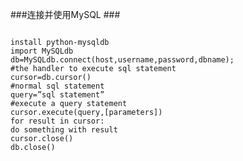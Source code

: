 ###连接并使用MySQL ###

<p>
<code>
install python-mysqldb 
import MySQLdb 
db=MySQLdb.connect(host,username,password,dbname); 
#the handler to execute sql statement 
cursor=db.cursor() 
#normal sql statement 
query=”sql statement” 
#execute a query statement 
cursor.execute(query,[parameters]) 
for result in cursor: 
do something with result 
cursor.close() 
db.close()
</code>
</p>
